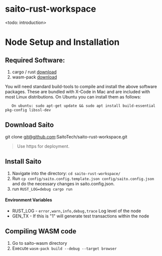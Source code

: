 # saito-rust-workspace
<todo: introduction>

# Node Setup and Installation

## Required Software:

1. cargo / rust [download](https://www.rust-lang.org/tools/install)
2. wasm-pack [download](https://rustwasm.github.io/wasm-pack/installer/)

You will need standard build-tools to compile and install the above software packages. These 
are bundled with X-Code in Mac and are included with most Linux distributions. On Ubuntu you
can install them as follows:

```
   On ubuntu: sudo apt-get update && sudo apt install build-essential pkg-config libssl-dev
```

## Download Saito

git clone git@github.com:SaitoTech/saito-rust-workspace.git

> Use https for deployment.

## Install Saito

1. Navigate into the directory: `cd saito-rust-workspace/`
2. Run `cp config/saito.config.template.json config/saito.config.json` and do the necessary changes in saito.config.json.
3. run `RUST_LOG=debug cargo run`

#### Environment Variables

- RUST_LOG - `error,warn,info,debug,trace` Log level of the node
- GEN_TX - If this is "1" will generate test transactions within the node

## Compiling WASM code

1. Go to saito-wasm directory
2. Execute `wasm-pack build --debug --target browser`


